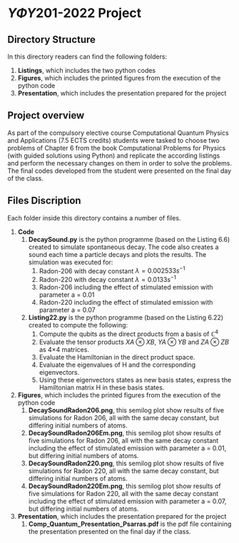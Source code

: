 # $\Upsilon$$\Phi$$\Upsilon$201-2022 Project

## Directory Structure
In this directory readers can find the following folders:
1. __Listings__, which includes the two python codes
2. __Figures__, which includes the printed figures from the execution of the python code
3. __Presentation__, which includes the presentation prepared for the project

## Project overview
As part of the compulsory elective course Computational Quantum Physics and Applications (7.5 ECTS credits) students were tasked to choose two problems of Chapter 6 from the book Computational Problems for Physics (with guided solutions using Python) and replicate the according listings and perform the necessary changes on them in order to solve the problems. The final codes developed from the student were presented on the final day of the class.

## Files Discription
Each folder inside this directory contains a number of files.
1. __Code__
    1. __DecaySound.py__ is the python programme (based on the Listing 6.6) created to simulate spontaneous decay. The code also creates a sound each time a particle decays and plots the results. 
    The simulation was executed for:
        1. Radon-206 with decay constant $\lambda = 0.002533s^{−1}$
        2. Radon-220 with decay constant $\lambda = 0.0133s^{-1}$
        3. Radon-206 including the effect of stimulated emission with parameter a = 0.01
        4. Radon-220 including the effect of stimulated emission with parameter a = 0.07
    2. __Listing22.py__ is the python programme (based on the Listing 6.22) created to compute the following:
        1. Compute the qubits as the direct products from a basis of $\mathbb{C}^4$
        2. Evaluate the tensor products $XA\otimes XB$, $YA\otimes YB$ and $ZA\otimes ZB$ as 4×4 matrices.
        3. Evaluate the Hamiltonian in the direct product space.
        4. Evaluate the eigenvalues of H and the corresponding eigenvectors.
        5. Using these eigenvectors states as new basis states, express the Hamiltonian matrix H in these basis states.
2. __Figures__, which includes the printed figures from the execution of the python code
    1. __DecaySoundRadon206.png__, this semilog plot show results of five simulations for Radon 206, all with the same decay constant, but differing initial numbers of atoms.
    2. __DecaySoundRadon206Em.png__, this semilog plot show results of five simulations for Radon 206, all with the same decay constant including the effect of stimulated emission with parameter a = 0.01, but differing initial numbers of atoms.
    3. __DecaySoundRadon220.png__, this semilog plot show results of five simulations for Radon 220, all with the same decay constant, but differing initial numbers of atoms.
    4. __DecaySoundRadon220Em.png__, this semilog plot show results of five simulations for Radon 220, all with the same decay constant including the effect of stimulated emission with parameter a = 0.07, but differing initial numbers of atoms.
3. __Presentation__, which includes the presentation prepared for the project
    1. __Comp_Quantum_Presentation_Psarras.pdf__ is the pdf file containing the presentation presented on the final day if the class.